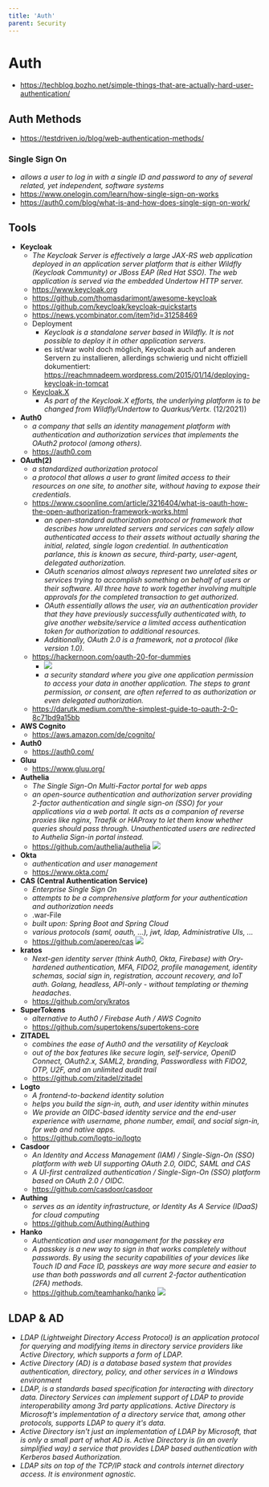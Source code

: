 ```yaml
---
title: 'Auth'
parent: Security
---
```


# Auth
- <https://techblog.bozho.net/simple-things-that-are-actually-hard-user-authentication/>

## Auth Methods
- <https://testdriven.io/blog/web-authentication-methods/>

### Single Sign On
- *allows a user to log in with a single ID and password to any of several related, yet independent, software systems*
- <https://www.onelogin.com/learn/how-single-sign-on-works>
- <https://auth0.com/blog/what-is-and-how-does-single-sign-on-work/>


## Tools
- **Keycloak**
  - *The Keycloak Server is effectively a large JAX-RS web application deployed in an application server platform that is either Wildfly (Keycloak Community) or JBoss EAP (Red Hat SSO). The web application is served via the embedded Undertow HTTP server.*
  - <https://www.keycloak.org>
  - <https://github.com/thomasdarimont/awesome-keycloak>
  - <https://github.com/keycloak/keycloak-quickstarts>
  - <https://news.ycombinator.com/item?id=31258469>
  - Deployment
    - *Keycloak is a standalone server based in Wildfly. It is not possible to deploy it in other application servers.*
    - es ist/war wohl doch möglich, Keycloak auch auf anderen Servern zu installieren, allerdings schwierig und nicht offiziell dokumentiert: <https://reachmnadeem.wordpress.com/2015/01/14/deploying-keycloak-in-tomcat>
  - <u>Keycloak.X</u>
    - *As part of the Keycloak.X efforts, the underlying platform is to be changed from Wildfly/Undertow to Quarkus/Vertx.* (12/2021))
- **Auth0**
  - *a company that sells an identity management platform with authentication and authorization services that implements the OAuth2 protocol (among others).* 
  - <https://auth0.com> 
- **OAuth(2)**
  - *a standardized authorization protocol*
  - *a protocol that allows a user to grant limited access to their resources on one site, to another site, without having to expose their credentials.*
  - <https://www.csoonline.com/article/3216404/what-is-oauth-how-the-open-authorization-framework-works.html>
    - *an open-standard authorization protocol or framework that describes how unrelated servers and services can safely allow authenticated access to their assets without actually sharing the initial, related, single logon credential. In authentication parlance, this is known as secure, third-party, user-agent, delegated authorization.*
    - *OAuth scenarios almost always represent two unrelated sites or services trying to accomplish something on behalf of users or their software. All three have to work together involving multiple approvals for the completed transaction to get authorized.*
    - *OAuth essentially allows the user, via an authentication provider that they have previously successfully authenticated with, to give another website/service a limited access authentication token for authorization to additional resources.*
    - *Additionally, OAuth 2.0 is a framework, not a protocol (like version 1.0).*
  - <https://hackernoon.com/oauth-20-for-dummies>
    - <img loading="lazy" src="https://hackernoon.com/_next/image?url=https%3A%2F%2Fcdn.hackernoon.com%2Fimages%2FBlBIttNGqzO1aF2OOzYkWig7w1V2-3ve2gzk.png&w=828&q=75"/> 
    - *a security standard where you give one application permission to access your data in another application. The steps to grant permission, or consent, are often referred to as authorization or even delegated authorization.*
  - <https://darutk.medium.com/the-simplest-guide-to-oauth-2-0-8c71bd9a15bb>
- **AWS Cognito**
  - <https://aws.amazon.com/de/cognito/>
- **Auth0**
  - <https://auth0.com/>
- **Gluu**
  - <https://www.gluu.org/>
- **Authelia**
  - *The Single Sign-On Multi-Factor portal for web apps*
  - *an open-source authentication and authorization server providing 2-factor authentication and single sign-on (SSO) for your applications via a web portal. It acts as a companion of reverse proxies like nginx, Traefik or HAProxy to let them know whether queries should pass through. Unauthenticated users are redirected to Authelia Sign-in portal instead.*
  - <https://github.com/authelia/authelia> <img loading="lazy" src="https://img.shields.io/github/stars/authelia/authelia?style=flat-square"/>
- **Okta**
  - *authentication and user management*
  - <https://www.okta.com/>
- **CAS (Central Authentication Service)**
  - *Enterprise Single Sign On*
  - *attempts to be a comprehensive platform for your authentication and authorization needs*
  - .war-File
  - *built upon: Spring Boot and Spring Cloud*
  - *various protocols (saml, oauth, ...), jwt, ldap, Administrative UIs, ...*
  - <https://github.com/apereo/cas> <img loading="lazy" src="https://img.shields.io/github/stars/apereo/cas?style=flat-square"/> 
- **kratos**
  - *Next-gen identity server (think Auth0, Okta, Firebase) with Ory-hardened authentication, MFA, FIDO2, profile management, identity schemas, social sign in, registration, account recovery, and IoT auth. Golang, headless, API-only - without templating or theming headaches.*
  - <https://github.com/ory/kratos>
- **SuperTokens**
  - *alternative to Auth0 / Firebase Auth / AWS Cognito*
  - <https://github.com/supertokens/supertokens-core>
- **ZITADEL**
  - *combines the ease of Auth0 and the versatility of Keycloak*
  - *out of the box features like secure login, self-service, OpenID Connect, OAuth2.x, SAML2, branding, Passwordless with FIDO2, OTP, U2F, and an unlimited audit trail*
  - <https://github.com/zitadel/zitadel>
- **Logto**
  - *A frontend-to-backend identity solution*  
  - *helps you build the sign-in, auth, and user identity within minutes*
  - *We provide an OIDC-based identity service and the end-user experience with username, phone number, email, and social sign-in, for web and native apps.*
  - <https://github.com/logto-io/logto>
- **Casdoor**
  - *An Identity and Access Management (IAM) / Single-Sign-On (SSO) platform with web UI supporting OAuth 2.0, OIDC, SAML and CAS*
  - *A UI-first centralized authentication / Single-Sign-On (SSO) platform based on OAuth 2.0 / OIDC.* 
  - <https://github.com/casdoor/casdoor>
- **Authing**
  - *serves as an identity infrastructure, or Identity As A Service (IDaaS) for cloud computing* 
  - <https://github.com/Authing/Authing>
- **Hanko**
  - *Authentication and user management for the passkey era*
  - *A passkey is a new way to sign in that works completely without passwords. By using the security capabilities of your devices like Touch ID and Face ID, passkeys are way more secure and easier to use than both passwords and all current 2-factor authentication (2FA) methods.* 
  - <https://github.com/teamhanko/hanko> <img loading="lazy" src="https://img.shields.io/github/stars/teamhanko/hanko?style=flat-square"/> 


## LDAP & AD
- *LDAP (Lightweight Directory Access Protocol) is an application protocol for querying and modifying items in directory service providers like Active Directory, which supports a form of LDAP.*
- *Active Directory (AD) is a database based system that provides authentication, directory, policy, and other services in a Windows environment*
- *LDAP, is a standards based specification for interacting with directory data. Directory Services can implement support of LDAP to provide interoperability among 3rd party applications. Active Directory is Microsoft's implementation of a directory service that, among other protocols, supports LDAP to query it's data.*
- *Active Directory isn't just an implementation of LDAP by Microsoft, that is only a small part of what AD is. Active Directory is (in an overly simplified way) a service that provides LDAP based authentication with Kerberos based Authorization.*
- *LDAP sits on top of the TCP/IP stack and controls internet directory access. It is environment agnostic.*
